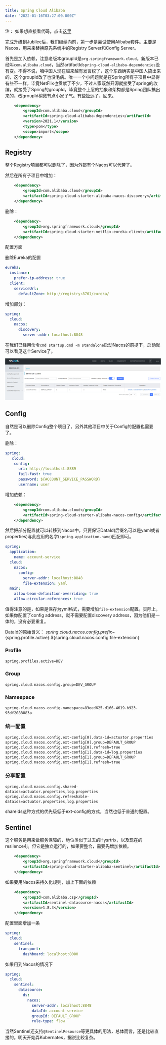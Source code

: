 ```yaml
---
title: Spring Cloud Alibaba
date: "2022-01-16T03:27:00.000Z"
---
```


注： 如果想直接看代码，点击[这里](https://github.com/yuanqingfei/piggymetrics/tree/jubilee_alibaba)

完成升级到Jubilee后，我们继续向前，第一步是尝试使用Alibaba套件。主要是Nacos，用来来替换原先系统中的Registry Server和Config Server。

首先是加入依赖，注意老版本groupId是`org.springframework.cloud`，新版本已经叫`com.alibaba.cloud`，当然artifactId`spring-cloud-alibaba-dependencies`没有变。不得不说，咱中国人现在越来越有发言权了，这个东西确实是中国人搞出来的，这个groupId改了也没毛病。唯一一个小问题就是在Spring所有子项目中显得有些不一样，毕竟NetFlix也贡献了不少，不过人家既然开源就接受了spring的收编，就接受了Spring的groupId，毕竟整个上层的抽象和架构都是Spring团队搞出来的，改groupId稍微有点小家子气。有些扯远了，回来。

```xml
    <dependency>
        <groupId>com.alibaba.cloud</groupId>
        <artifactId>spring-cloud-alibaba-dependencies</artifactId>
        <version>2021.1</version>
        <type>pom</type>
        <scope>import</scope>
    </dependency>
```

## Registry

整个Registry项目都可以删除了，因为外部有个Nacos可以代劳了。

然后在所有子项目中增加：

```xml
    <dependency>
        <groupId>com.alibaba.cloud</groupId>
        <artifactId>spring-cloud-starter-alibaba-nacos-discovery</artifactId>
    </dependency>
```

删除：

```xml
    <dependency>
        <groupId>org.springframework.cloud</groupId>
        <artifactId>spring-cloud-starter-netflix-eureka-client</artifactId>
    </dependency>
```

配置方面

删除Eureka的配置

```yml
eureka:
  instance:
    prefer-ip-address: true
  client:
    serviceUrl:
      defaultZone: http://registry:8761/eureka/
```

增加部分：

```yml
spring:
  cloud:
    nacos:
      discovery:
        server-addr: localhost:8848
```

在我们已经用命令`cmd startup.cmd -m standalone`启动Nacos的前提下，启动就可以看见这个Service了。

![Nacos](2022-01-16-Nacos.png)


## Config

自然是可以删除Config整个项目了，另外其他项目中关于Config的配置也需要了。

删除：

```yml
spring:
   cloud:
    config:
      uri: http://localhost:8889
      fail-fast: true
      password: ${ACCOUNT_SERVICE_PASSWORD}
      username: user
```

增加依赖：

```xml
    <dependency>
        <groupId>com.alibaba.cloud</groupId>
        <artifactId>spring-cloud-starter-alibaba-nacos-config</artifactId>
    </dependency>
```

然后把部分配置就可以转移到Nacos中，只要保证DataId(后缀名可以是yaml或者properties)与此应用的名字(`spring.application.name`)匹配即可。

```yml
spring:
  application:
    name: account-service
  cloud:
    nacos:
      config:
        server-addr: localhost:8848
        file-extension: yaml
  main:
    allow-bean-definition-overriding: true
    allow-circular-references: true 
```

值得注意的是，如果是保存为yml格式，需要增加`file-extension`配置。实际上，如果你配置了config address，就不需要配置discovery address，因为他们是一体的，没有必要重复。

DataId的原始含义： ${spring.cloud.nacos.config.prefix}-${spring.profile.active}.${spring.cloud.nacos.config.file-extension}

### Profile

```properties
spring.profiles.active=DEV
```

### Group

```properties
spring.cloud.nacos.config.group=DEV_GROUP
```

### Namespace

```properties
spring.cloud.nacos.config.namespace=83eed625-d166-4619-b923-93df2088883a
```

### 统一配置

```properties
spring.cloud.nacos.config.ext-config[0].data-id=actuator.properties
spring.cloud.nacos.config.ext-config[0].group=DEFAULT_GROUP
spring.cloud.nacos.config.ext-config[0].refresh=true
spring.cloud.nacos.config.ext-config[1].data-id=log.properties
spring.cloud.nacos.config.ext-config[1].group=DEFAULT_GROUP
spring.cloud.nacos.config.ext-config[1].refresh=true
```

### 分享配置

```properties
spring.cloud.nacos.config.shared-dataids=actuator.properties,log.properties
spring.cloud.nacos.config.refreshable-dataids=actuator.properties,log.properties
```

shareids这种方式的优先级低于ext-config的方式，当然也低于普通的配置。

## Sentinel

这个服务是用来做服务保障的，地位类似于过去的Hysrtrix，以及现在的resilence4j。但它是独立运行的，如果要整合，需要先增加依赖。

```xml
    <dependency>
        <groupId>org.springframework.cloud</groupId>
        <artifactId>spring-cloud-starter-alibaba-sentinel</artifactId>
    </dependency>
```

如果要用Nacos来持久化规则，加上下面的依赖

```xml
    <dependency>
        <groupId>com.alibaba.csp</groupId>
        <artifactId>sentinel-datasource-nacos</artifactId>
        <version>1.8.3</version>
    </dependency>
```

配置里面增加一条

```yml
spring:
  cloud:
    sentinel: 
      transport:
        dashboard: localhost:8080
```

如果用到Nacos的情况下

```yml
spring:
  cloud:
    sentinel: 
      datasource:
        ds:
          nacos:
            server-addr: localhost:8848
            dataId: account-service
            groupId: DEFAULT_GROUP
            rule-type: flow
```

当然Sentinel还支持`@SentinelResource`等更具体的用法，总体而言，还是比较直接的。明天开始弄Kubernates，据说比较复杂。



